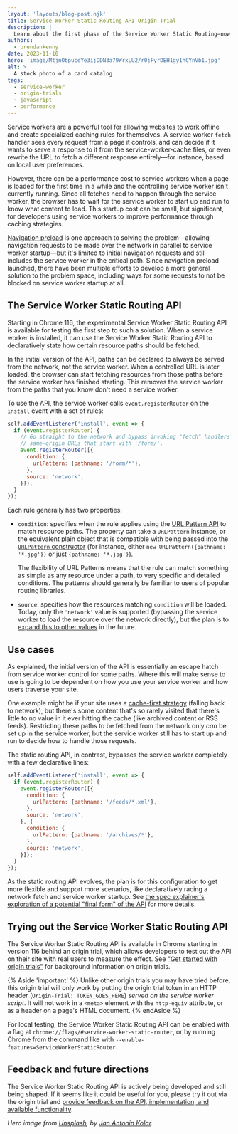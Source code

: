 ```yaml
---
layout: 'layouts/blog-post.njk'
title: Service Worker Static Routing API Origin Trial
description: |
  Learn about the first phase of the Service Worker Static Routing—now in an Origin Trial—a new API for declaratively specifying how routes should be handled (or not) by your Service Worker.
authors:
  - brendankenny
date: 2023-11-10
hero: 'image/MtjnObpuceYe3ijODN3a79WrxLU2/r0jFyrDEH1gy1hCYnVb1.jpg'
alt: >
  A stock photo of a card catalog.
tags:
  - service-worker
  - origin-trials
  - javascript
  - performance
---
```


Service workers are a powerful tool for allowing websites to work offline and create specialized caching rules for themselves. A service worker `fetch` handler sees every request from a page it controls, and can decide if it wants to serve a response to it from the service-worker-cache files, or even rewrite the URL to fetch a different response entirely—for instance, based on local user preferences.

However, there can be a performance cost to service workers when a page is loaded for the first time in a while and the controlling service worker isn't currently running. Since all fetches need to happen through the service worker, the browser has to wait for the service worker to start up and run to know what content to load. This startup cost can be small, but significant, for developers using service workers to improve performance through caching strategies.

[Navigation preload](https://web.dev/blog/navigation-preload) is one approach to solving the problem—allowing navigation requests to be made over the network in parallel to service worker startup—but it's limited to initial navigation requests and still includes the service worker in the critical path. Since navigation preload launched, there have been multiple efforts to develop a more general solution to the problem space, including ways for some requests to not be blocked on service worker startup at all.

## The Service Worker Static Routing API

Starting in Chrome 116, the experimental Service Worker Static Routing API is available for testing the first step to such a solution. When a service worker is installed, it can use the Service Worker Static Routing API to declaratively state how certain resource paths should be fetched.

In the initial version of the API, paths can be declared to always be served from the network, not the service worker. When a controlled URL is later loaded, the browser can start fetching resources from those paths before the service worker has finished starting. This removes the service worker from the paths that you know don't need a service worker.

To use the API, the service worker calls `event.registerRouter` on the `install` event with a set of rules:

```js
self.addEventListener('install', event => {
  if (event.registerRouter) {
    // Go straight to the network and bypass invoking "fetch" handlers for all
    // same-origin URLs that start with '/form/'.
    event.registerRouter([{
      condition: {
        urlPattern: {pathname: '/form/*'},
      },
      source: 'network',
    }]);
  }
});
```

Each rule generally has two properties:

- `condition`: specifies when the rule applies using the [URL Pattern API](https://developer.mozilla.org/docs/Web/API/URL_Pattern_API) to match resource paths. The property can take a `URLPattern` instance, or the equivalent plain object that is compatible with being passed into the [`URLPattern` constructor](https://developer.mozilla.org/docs/Web/API/URLPattern/URLPattern) (for instance, either `new URLPattern({pathname: '*.jpg'})` or just `{pathname: '*.jpg'}`).


   The flexibility of URL Patterns means that the rule can match something as simple as any resource under a path, to very specific and detailed conditions. The patterns should generally be familiar to users of popular routing libraries.


- `source`: specifies how the resources matching `condition` will be loaded. Today, only the `'network'` value is supported (bypassing the service worker to load the resource over the network directly), but the plan is to [expand this to other values](https://github.com/WICG/service-worker-static-routing-api/blob/main/final-form.md) in the future.

## Use cases

As explained, the initial version of the API is essentially an escape hatch from service worker control for some paths. Where this will make sense to use is going to be dependent on how you use your service worker and how users traverse your site.

One example might be if your site uses a [cache-first strategy](https://web.dev/articles/offline-cookbook#cache-falling-back-to-network) (falling back to network), but there's some content that's so rarely visited that there's little to no value in it ever hitting the cache (like archived content or RSS feeds). Restricting these paths to be fetched from the network only _can_ be set up in the service worker, but the service worker still has to start up and run to decide how to handle those requests.

The static routing API, in contrast, bypasses the service worker completely with a few declarative lines:

```js
self.addEventListener('install', event => {
  if (event.registerRouter) {
    event.registerRouter([{
      condition: {
        urlPattern: {pathname: '/feeds/*.xml'},
      },
      source: 'network',
    }, {
      condition: {
        urlPattern: {pathname: '/archives/*'},
      },
      source: 'network',
    }]);
  }
});
```

As the static routing API evolves, the plan is for this configuration to get more flexible and support more scenarios, like declaratively racing a network fetch and service worker startup. See [the spec explainer's exploration of a potential "final form" of the API](https://github.com/WICG/service-worker-static-routing-api/blob/main/final-form.md) for more details.

## Trying out the Service Worker Static Routing API

The Service Worker Static Routing API is available in Chrome starting in version 116 behind an origin trial, which allows developers to test out the API on their site with real users to measure the effect. See ["Get started with origin trials"](/docs/web-platform/origin-trials/) for background information on origin trials.

{% Aside 'important' %}
  Unlike other origin trials you may have tried before, this origin trial will only work by putting the origin trial token in an HTTP header (<code>Origin-Trial: TOKEN_GOES_HERE</code>) <em>served on the service worker script</em>. It will not work in a <code>&lt;meta&gt;</code> element with the <code>http-equiv</code> attribute, or as a header on a page's HTML document.
{% endAside %}

For local testing, the Service Worker Static Routing API can be enabled with a flag at `chrome://flags/#service-worker-static-router`, or by running Chrome from the command like with `--enable-features=ServiceWorkerStaticRouter`.

## Feedback and future directions

The Service Worker Static Routing API is actively being developed and still being shaped. If it seems like it could be useful for you, please try it out via the origin trial and [provide feedback on the API, implementation, and available functionality](https://github.com/WICG/service-worker-static-routing-api/issues).

_Hero image from [Unsplash](https://unsplash.com/), by [Jan Antonin Kolar](https://unsplash.com/@jankolar)._
